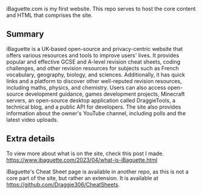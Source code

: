 iBaguette.com is my first website. This repo serves to host the core content and HTML that comprises the site.

## Summary
iBaguette is a UK-based open-source and privacy-centric website that offers various resources and tools to improve users' lives. It provides popular and effective GCSE and A-level revision cheat sheets, coding challenges, and other revision resources for subjects such as French vocabulary, geography, biology, and sciences. 
Additionally, it has quick links and a platform to discover other well-reputed revision resources, including maths, physics, and chemistry. Users can also access open-source development guidance, games development projects, Minecraft servers, an open-source desktop application called DraggieTools, a technical blog, and a public API for developers. The site also provides information about the owner's YouTube channel, including polls and the latest video uploads.

## Extra details
To view more about what is on the site, check this post I made. https://www.ibaguette.com/2023/04/what-is-iBaguette.html

iBaguette's Cheat Sheet page is available in another repo, as this is not a core part of the site, but rather an extension. It is available at https://github.com/Draggie306/CheatSheets.
